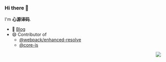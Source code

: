 ### Hi there 👋


I'm **心源译码**.


- 🔭 [Blog](https://www.yuque.com/xyym)
- 😄  Contributor of 
  - [@webpack/enhanced-resolve](https://github.com/webpack/enhanced-resolve)    
  - [@core-js](https://github.com/zloirock/core-js)
<img align="right" src="https://github-readme-stats.vercel.app/api?username=bugknightyyp&show_icons=true&icon_color=498de0&text_color=498de0&bg_color=ffffff&hide_title=true" />
<!--
- 🌱 I’m currently learning ...
- 👯 I’m looking to collaborate on ...
- 🤔 I’m looking for help with ...
- 💬 Ask me about ...
- 📫 How to reach me: ...
- 😄 Pronouns: ...
- ⚡ Fun fact: ...
-->
